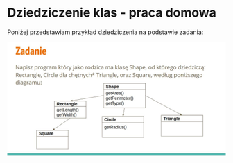 # Dziedziczenie klas - praca domowa

Poniżej przedstawiam przykład dziedziczenia na podstawie zadania:

![Zadanie](zadanie.jpg?raw=true)
